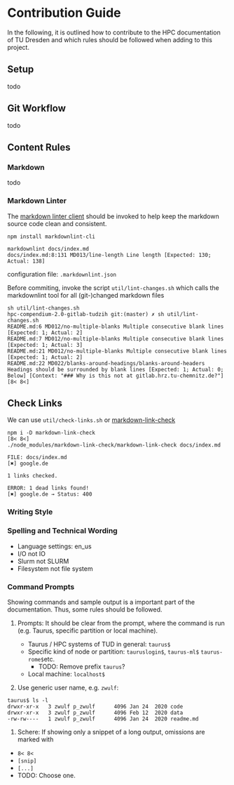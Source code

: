 # Contribution Guide

In the following, it is outlined how to contribute to the HPC documentation of TU Dresden and which
rules should be followed when adding to this project.

## Setup
todo

## Git Workflow
todo

##


## Content Rules

### Markdown
todo

### Markdown Linter

The [markdown linter client](https://github.com/igorshubovych/markdownlint-cli) should be invoked to
help keep the markdown source code clean and consistent.

```shell
npm install markdownlint-cli
```

```shell
markdownlint docs/index.md
docs/index.md:8:131 MD013/line-length Line length [Expected: 130; Actual: 138]
```

configuration file: `.markdownlint.json`

Before commiting, invoke the script `util/lint-changes.sh` which calls the markdownlint tool for all
(git-)changed markdown files

```shell
sh util/lint-changes.sh
hpc-compendium-2.0-gitlab-tudzih git:(master) ✗ sh util/lint-changes.sh
README.md:6 MD012/no-multiple-blanks Multiple consecutive blank lines [Expected: 1; Actual: 2]
README.md:7 MD012/no-multiple-blanks Multiple consecutive blank lines [Expected: 1; Actual: 3]
README.md:21 MD012/no-multiple-blanks Multiple consecutive blank lines [Expected: 1; Actual: 2]
README.md:22 MD022/blanks-around-headings/blanks-around-headers Headings should be surrounded by blank lines [Expected: 1; Actual: 0; Below] [Context: "### Why is this not at gitlab.hrz.tu-chemnitz.de?"]
[8< 8<]
```

## Check Links

We can use `util/check-links.sh` or [markdown-link-check](https://github.com/tcort/markdown-link-check)

```shell
npm i -D markdown-link-check
[8< 8<]
./node_modules/markdown-link-check/markdown-link-check docs/index.md

FILE: docs/index.md
[✖] google.de

1 links checked.

ERROR: 1 dead links found!
[✖] google.de → Status: 400
```

### Writing Style

### Spelling and Technical Wording

* Language settings: en_us
* I/O not IO
* Slurm not SLURM
* Filesystem not file system

### Command Prompts

Showing commands and sample output is a important part of the documentation. Thus, some rules should
be followed.

1. Prompts: It should be clear from the prompt, where the command is run (e.g. Taurus, specific partition or local machine).

   * Taurus / HPC systems of TUD in general: `taurus$`
   * Specific kind of node or partition: `tauruslogin$`, `taurus-ml$` `taurus-rome$`etc.
     * TODO: Remove prefix `taurus`?
   * Local machine: `localhost$`

1. Use generic user name, e.g. `zwulf`:
```shell
taurus$ ls -l
drwxr-xr-x   3 zwulf p_zwulf      4096 Jan 24  2020 code
drwxr-xr-x   3 zwulf p_zwulf      4096 Feb 12  2020 data
-rw-rw----   1 zwulf p_zwulf      4096 Jan 24  2020 readme.md
```

1. Schere: If showing only a snippet of a long output, omissions are marked with
  * `8< 8<`
  * `[snip]`
  * `[...]`
  * TODO: Choose one.


